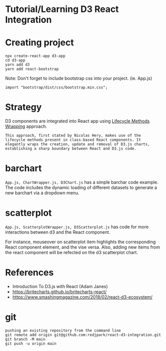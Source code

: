 # Tutorial/Learning D3 React Integration

# Creating project
```
npx create-react-app d3-app
cd d3-app
yarn add d3
yarn add react-bootstrap
```

Note: Don't forget to include bootstrap css into your project. (ie. App.js)
```
import "bootstrap/dist/css/bootstrap.min.css";

```

# Strategy
D3 components are integrated into React app using [Lifecycle Methods Wrapping](https://www.smashingmagazine.com/2018/02/react-d3-ecosystem/) approach. 

`
This approach, first stated by Nicolas Hery, makes use of the lifecycle methods present in class-based React components. It elegantly wraps the creation, update and removal of D3.js charts, establishing a sharp boundary between React and D3.js code.
`
# barchart
<code>App.js, ChartWrapper.js, D3Chart.js</code> has a simple barchar code example. The code includes the dynamic loading of different datasets to generate a new barchart via a dropdown menu.

# scatterplot
<code>App.js, ScatterplotWrapper.js, D3Scatterplot.js</code> has code for more interactions between d3 and the React component. 

For instance, mouseover on scatterplot item highlights the corresponding React component element, and the vise versa.
Also, adding new items from the react component will be refected on the d3 scatterplot chart.


# References
* Introduction To D3.js with React (Adam Janes)
* https://britecharts.github.io/britecharts-react/
* https://www.smashingmagazine.com/2018/02/react-d3-ecosystem/

# git
```
pushing an existing repository from the command line
git remote add origin git@github.com:redjpark/react-d3-integration.git
git branch -M main
git push -u origin main
```
